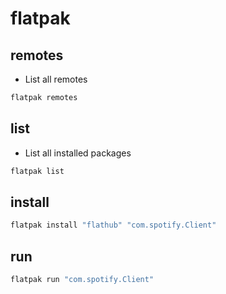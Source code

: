 # flatpak

## remotes

- List all remotes

```sh
flatpak remotes
```

## list

- List all installed packages

```sh
flatpak list
```

## install

```sh
flatpak install "flathub" "com.spotify.Client"
```

## run

```sh
flatpak run "com.spotify.Client"
```

